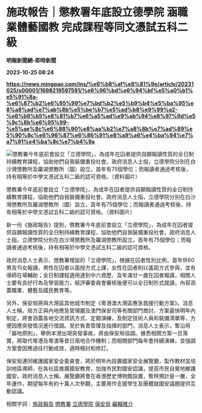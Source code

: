# 施政報告｜懲教署年底設立德學院 涵職業體藝國教 完成課程等同文憑試五科二級
**明報新聞網-即時新聞**

**2023-10-25 08:24**

**https://news.mingpao.com/ins/%e6%b8%af%e8%81%9e/article/20231025/s00001/1698219597591/%e6%96%bd%e6%94%bf%e5%a0%b1%e5%91%8a-%e6%87%b2%e6%95%99%e7%bd%b2%e5%b9%b4%e5%ba%95%e8%a8%ad%e7%ab%8b%e5%be%b7%e5%ad%b8%e9%99%a2-%e6%b6%b5%e8%81%b7%e6%a5%ad%e9%ab%94%e8%97%9d%e5%9c%8b%e6%95%99-%e5%ae%8c%e6%88%90%e8%aa%b2%e7%a8%8b%e7%ad%89%e5%90%8c%e6%96%87%e6%86%91%e8%a9%a6%e4%ba%94%e7%a7%91%e4%ba%8c%e7%b4%9a**

![懲教署今年底前會設立「立德學院」，為成年在囚者提供自願報讀性質的全日制持續教育課程，協助他們自我裝備重投社會。政府消息人士指，立德學院分別在白沙灣懲教所及羅湖懲教所（圖）設立，首年有75個學位；而報讀者通過考核後，持有相等於中學文憑試五科二級的認可資格。（資料圖片）](https://fs.mingpao.com/ins/20231025/s00001/f9bbd1ef07f90fd9d86fc48cc8d55c65.jpg)

懲教署今年底前會設立「立德學院」，為成年在囚者提供自願報讀性質的全日制持續教育課程，協助他們自我裝備重投社會。政府消息人士指，立德學院分別在白沙灣懲教所及羅湖懲教所（圖）設立，首年有75個學位；而報讀者通過考核後，持有相等於中學文憑試五科二級的認可資格。（資料圖片）

新一份《施政報告》提到，懲教署今年底前會設立「立德學院」，為成年在囚者提供自願報讀性質的全日制持續教育課程，協助他們自我裝備重投社會。政府消息人士指，立德學院分別在白沙灣懲教所及羅湖懲教所設立，首年有75個學位；而報讀者通過考核後，持有相等於中學文憑試五科二級的認可資格。

政府消息人士表示，懲教署增設的「立德學院」，根據在囚者性別比例，首年供60男及15女報讀，男性在囚者以面授方式上課，女性在囚者則以遙距方式參與，並有導師在場輔助；全日制課程適用達到中六資歷、及年滿廿一歲在囚者報讀，相關人士要有良好行為及學習能力，經評審委員會審核後便可以全日制形式就讀，內容涵蓋職業、體藝及國民教育等。

另外，保安局將與大灣區其他城市制定《粵港澳大灣區應急救援行動方案》。消息人士稱，局方正與內地應急管理廳及澳門保安司等有關部門商討，方案最快明年內制定，將會涵蓋各地交流資訊方式、定期演練，及制定技術人員和裝備清單等，方便因應突發情况進行借調。至於負責管理及指揮的部門，消息人士表示，暫沿用「屬地原則」，舉例本港出現突發事故，將由保安局協調。據悉相關方案一旦落實，將取代粵港及粵澳等昔日兩地合作機制；而相關部門每年會持續演練，並強調方案會因應過往行動成效，適時檢討和修訂。

保安局連同維護國家安全委員會，將於明年內設置國家安全展覽廳，製作教材並培訓地區導師，在各社區推廣國安教育，加強市民對國安認識，提高市民自覺地維護國安。政府消息人士稱，展覽廳將會在香港歷史博物館設置，暫時預計是一層，全年運作，期望每年有約十萬人次參觀，主要用作支援學生及團體就國安議題提供互動認識。

相關字詞﹕[施政報告](https://news.mingpao.com/ins/%e6%b8%af%e8%81%9e/article/20231025/s00001/php/search2.php?pnssection=all&inssection=all&searchtype=A&keywords=%E6%96%BD%E6%94%BF%E5%A0%B1%E5%91%8A) [懲教署](https://news.mingpao.com/ins/%e6%b8%af%e8%81%9e/article/20231025/s00001/php/search2.php?pnssection=all&inssection=all&searchtype=A&keywords=+%E6%87%B2%E6%95%99%E7%BD%B2) [立德學院](https://news.mingpao.com/ins/%e6%b8%af%e8%81%9e/article/20231025/s00001/php/search2.php?pnssection=all&inssection=all&searchtype=A&keywords=+%E7%AB%8B%E5%BE%B7%E5%AD%B8%E9%99%A2) [保安局](https://news.mingpao.com/ins/%e6%b8%af%e8%81%9e/article/20231025/s00001/php/search2.php?pnssection=all&inssection=all&searchtype=A&keywords=+%E4%BF%9D%E5%AE%89%E5%B1%80) [編輯推介](https://news.mingpao.com/ins/%e6%b8%af%e8%81%9e/article/20231025/s00001/php/search2.php?pnssection=all&inssection=all&searchtype=A&keywords=%E7%B7%A8%E8%BC%AF%E6%8E%A8%E4%BB%8B)